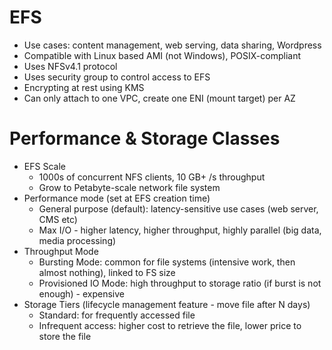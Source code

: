 # EFS

- Use cases: content management, web serving, data sharing, Wordpress
- Compatible with Linux based AMI (not Windows), POSIX-compliant
- Uses NFSv4.1 protocol
- Uses security group to control access to EFS
- Encrypting at rest using KMS
- Can only attach to one VPC, create one ENI (mount target) per AZ

# Performance & Storage Classes

- EFS Scale
  - 1000s of concurrent NFS clients, 10 GB+ /s throughput
  - Grow to Petabyte-scale network file system
- Performance mode (set at EFS creation time)
  - General purpose (default): latency-sensitive use cases (web server, CMS etc)
  - Max I/O - higher latency, higher throughput, highly parallel (big data, media processing)
- Throughput Mode
  - Bursting Mode: common for file systems (intensive work, then almost nothing), linked to FS size
  - Provisioned IO Mode: high throughput to storage ratio (if burst is not enough) - expensive
- Storage Tiers (lifecycle management feature - move file after N days)
  - Standard: for frequently accessed file
  - Infrequent access: higher cost to retrieve the file, lower price to store the file 